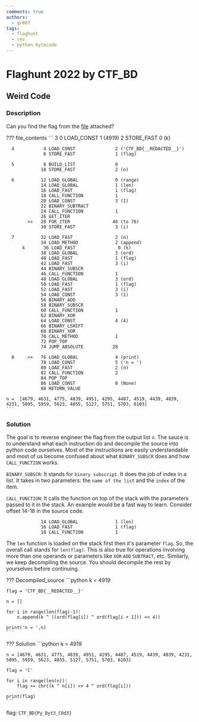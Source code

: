 ```yaml
---
comments: true
authors:
  - gr007
tags:
  - flaghunt
  - rev
  - python bytecode
---
```

# Flaghunt 2022 by CTF_BD

## Weird Code

### Description

Can you find the flag from the [file](./rev/weird_code/chal.txt) attached?

??? file_contents
    ```
      3           0 LOAD_CONST               1 (4919)
                  2 STORE_FAST               0 (k)

      4           4 LOAD_CONST               2 ('CTF_BD{__REDACTED__}')
                  6 STORE_FAST               1 (flag)

      5           8 BUILD_LIST               0
                 10 STORE_FAST               2 (n)

      6          12 LOAD_GLOBAL              0 (range)
                 14 LOAD_GLOBAL              1 (len)
                 16 LOAD_FAST                1 (flag)
                 18 CALL_FUNCTION            1
                 20 LOAD_CONST               3 (1)
                 22 BINARY_SUBTRACT
                 24 CALL_FUNCTION            1
                 26 GET_ITER
            >>   28 FOR_ITER                46 (to 76)
                 30 STORE_FAST               3 (i)

      7          32 LOAD_FAST                2 (n)
                 34 LOAD_METHOD              2 (append)
          k       36 LOAD_FAST                0 (k)
                 38 LOAD_GLOBAL              3 (ord)
                 40 LOAD_FAST                1 (flag)
                 42 LOAD_FAST                3 (i)
                 44 BINARY_SUBSCR
                 46 CALL_FUNCTION            1
                 48 LOAD_GLOBAL              3 (ord)
                 50 LOAD_FAST                1 (flag)
                 52 LOAD_FAST                3 (i)
                 54 LOAD_CONST               3 (1)
                 56 BINARY_ADD
                 58 BINARY_SUBSCR
                 60 CALL_FUNCTION            1
                 62 BINARY_XOR
                 64 LOAD_CONST               4 (4)
                 66 BINARY_LSHIFT
                 68 BINARY_XOR
                 70 CALL_METHOD              1
                 72 POP_TOP
                 74 JUMP_ABSOLUTE           28

      8     >>   76 LOAD_GLOBAL              4 (print)
                 78 LOAD_CONST               5 ('n = ')
                 80 LOAD_FAST                2 (n)
                 82 CALL_FUNCTION            2
                 84 POP_TOP
                 86 LOAD_CONST               0 (None)
                 88 RETURN_VALUE

    n =  [4679, 4631, 4775, 4839, 4951, 4295, 4487, 4519, 4439, 4839, 4231, 5095, 5959, 5623, 4855, 5127, 5751, 5703, 6103]
    ```


### Solution

The goal is to reverse engineer the flag from the output list `n`. The sauce is to understand what each instruction do and decompile the source into python code ourselves. Most of the instructions are easily understandable and most of us become confused about what `BINARY_SUBSCR` does and how `CALL_FUNCTION` works.

`BINARY_SUBSCR`: It stands for `binary subscript`. It does the job of index in a list. It takes in two parameters: the `name of the list` and the `index` of the item.

`CALL_FUNCTION`: It calls the function on top of the stack with the parameters passed to it in the stack. An example would be a fast way to learn. Consider offset 14-18 in the source code.

```
             14 LOAD_GLOBAL              1 (len)
             16 LOAD_FAST                1 (flag)
             18 CALL_FUNCTION            1
```

The `len` function is loaded on the stack first then it's parameter `flag`. So, the overall call stands for `len(flag)`. This is also true for operations involving more than one operands or parameters like `XOR` `ADD` `SUBTRACT`, etc. Similarly, we keep decompiling the source. You should decompile the rest by yourselves before continuing.

??? Decompiled_source
    ```python
    k = 4919

    flag = 'CTF_BD{__REDACTED__}'

    n = []

    for i in range(len(flag)-1):
        n.append(k ^ ((ord(flag[i]) ^ ord(flag[i + 1])) << 4))

    print('n = ',n)
    ```

??? Solution
    ```python
    k = 4919

    n = [4679, 4631, 4775, 4839, 4951, 4295, 4487, 4519, 4439, 4839, 4231, 5095, 5959, 5623, 4855, 5127, 5751, 5703, 6103]

    flag = 'C'

    for i in range(len(n)):
        flag += chr((k ^ n[i]) >> 4 ^ ord(flag[i]))

    print(flag)
    ```

flag: `CTF_BD{Py_Byt3_C0d3}`

